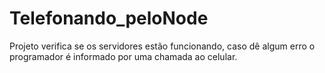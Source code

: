 # Telefonando_peloNode

Projeto verifica se os servidores estão funcionando, caso dê algum erro o programador é informado por uma chamada ao celular.
